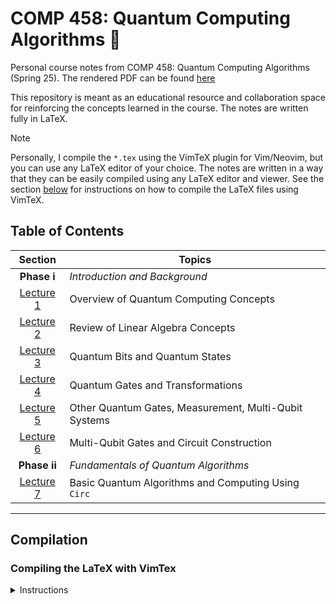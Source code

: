 # COMP 458: Quantum Computing Algorithms 🧬

Personal course notes from COMP 458: Quantum Computing Algorithms (Spring 25).
The rendered PDF can be found [here](./main.pdf)

This repository is meant as an educational resource and collaboration space
for reinforcing the concepts learned in the course. The notes are written fully
in LaTeX.

> [!NOTE]
> Personally, I compile the `*.tex` using the VimTeX plugin for Vim/Neovim, but
> you can use any LaTeX editor of your choice. The notes are written in a way that
> they can be easily compiled using any LaTeX editor and viewer. See the section
> [below](#compiling-the-latex-with-vimtex) for instructions on how to compile the
> LaTeX files using VimTeX.

## Table of Contents

<div align="center">

|                    Section                    | Topics                                                |
| :-------------------------------------------: | ----------------------------------------------------- |
|           <strong>Phase i</strong>            | <em>Introduction and Background</em>                  |
| [Lecture 1](./lectures/phase-i/lecture1.tex)  | Overview of Quantum Computing Concepts                |
| [Lecture 2](./lectures/phase-i/lecture2.tex)  | Review of Linear Algebra Concepts                     |
| [Lecture 3](./lectures/phase-i/lecture3.tex)  | Quantum Bits and Quantum States                       |
| [Lecture 4](./lectures/phase-i/lecture4.tex)  | Quantum Gates and Transformations                     |
| [Lecture 5](./lectures/phase-i/lecture5.tex)  | Other Quantum Gates, Measurement, Multi-Qubit Systems |
| [Lecture 6](./lectures/phase-i/lecture6.tex)  | Multi-Qubit Gates and Circuit Construction            |
|          <strong>Phase ii </strong>           | <em>Fundamentals of Quantum Algorithms</em>           |
| [Lecture 7](./lectures/phase-ii/lecture7.tex) | Basic Quantum Algorithms and Computing Using `Circ`   |

</div>

---

## Compilation

### Compiling the LaTeX with VimTex

<details>
<summary>Instructions</summary>

1. Clone the repository:

```code
git clone https://github.com/micahkepe/comp458-notes.git
cd comp458-notes
```

2. Open the `main.tex` file in Vim or Neovim:

```
nvim main.tex
```

3. Ensure that you have the [`VimTeX`](https://github.com/lervag/vimtex) plugin
   installed. This will be used to compile the LaTeX files and preview the
   PDF in real-time in a PDF viewer of your choice (I use `sioyek`).

4. Compile the LaTeX file by running the following command in Vim:

   ```
   :VimTexCompile
   ```

5. Preview the compiled PDF:

   ```
   :VimTexView
   ```

</details>
